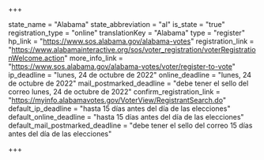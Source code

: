 +++

state_name = "Alabama"
state_abbreviation = "al"
is_state = "true"
registration_type = "online"
translationKey = "Alabama"
type = "register"
hp_link = "https://www.sos.alabama.gov/alabama-votes"
registration_link = "https://www.alabamainteractive.org/sos/voter_registration/voterRegistrationWelcome.action"
more_info_link = "https://www.sos.alabama.gov/alabama-votes/voter/register-to-vote"
ip_deadline = "lunes, 24 de octubre de 2022"
online_deadline = "lunes, 24 de octubre de 2022"
mail_postmarked_deadline = "debe tener el sello del correo lunes, 24 de octubre de 2022"
confirm_registration_link = "https://myinfo.alabamavotes.gov/VoterView/RegistrantSearch.do"
default_ip_deadline = "hasta 15 días antes del día de las elecciones"
default_online_deadline = "hasta 15 días antes del día de las elecciones"
default_mail_postmarked_deadline = "debe tener el sello del correo 15 días antes del día de las elecciones"

+++